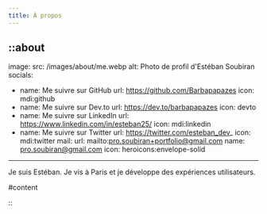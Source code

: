 ```yaml
---
title: À propos
---
```


::about
---
image:
  src: /images/about/me.webp
  alt: Photo de profil d'Estéban Soubiran
socials:
- name: Me suivre sur GitHub
  url: https://github.com/Barbapapazes
  icon: mdi:github
- name: Me suivre sur Dev.to
  url: https://dev.to/barbapapazes
  icon: devto
- name: Me suivre sur LinkedIn
  url: https://www.linkedin.com/in/esteban25/
  icon: mdi:linkedin
- name: Me suivre sur Twitter
  url: https://twitter.com/esteban_dev_
  icon: mdi:twitter
mail: 
  url: mailto:pro.soubiran+portfolio@gmail.com
  name: pro.soubiran@gmail.com
  icon: heroicons:envelope-solid
---
Je suis Estéban. Je vis à Paris et je développe des expériences utilisateurs.  

#content
<!-- Ajouter le reste du contenu -->
::